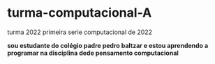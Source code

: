 # turma-computacional-A
turma 2022
primeira serie computacional de 2022

**sou estudante do colégio padre pedro baltzar e estou aprendendo a programar na disciplina dede pensamento computacional**
